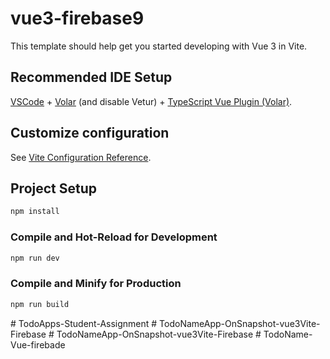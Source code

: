 # vue3-firebase9

This template should help get you started developing with Vue 3 in Vite.

## Recommended IDE Setup

[VSCode](https://code.visualstudio.com/) + [Volar](https://marketplace.visualstudio.com/items?itemName=Vue.volar) (and disable Vetur) + [TypeScript Vue Plugin (Volar)](https://marketplace.visualstudio.com/items?itemName=Vue.vscode-typescript-vue-plugin).

## Customize configuration

See [Vite Configuration Reference](https://vitejs.dev/config/).

## Project Setup

```sh
npm install
```

### Compile and Hot-Reload for Development

```sh
npm run dev
```

### Compile and Minify for Production

```sh
npm run build
```
#   T o d o A p p s - S t u d e n t - A s s i g n m e n t  
 #   T o d o N a m e A p p - O n S n a p s h o t - v u e 3 V i t e - F i r e b a s e  
 #   T o d o N a m e A p p - O n S n a p s h o t - v u e 3 V i t e - F i r e b a s e  
 #   T o d o N a m e - V u e - f i r e b a d e  
 